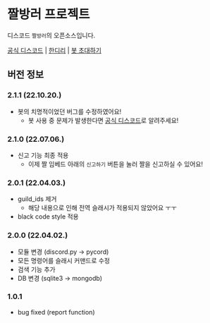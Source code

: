 # 짤방러 프로젝트
디스코드 ``짤방러``의 오픈소스입니다.

[공식 디스코드](https://discord.gg/RSUqQBzP9B) | [한디리](http://koreanbots.memebot.kro.kr) | [봇 초대하기](http://invite.memebot.kro.kr)

## 버전 정보

### 2.1.1 (22.10.20.)
+ 봇의 치명적이었던 버그를 수정하였어요!
    + 봇 사용 중 문제가 발생한다면 [공식 디스코드](https://discord.gg/RSUqQBzP9B)로 알려주세요!

### 2.1.0 (22.07.06.)
+ 신고 기능 최종 적용
    + 이제 짤 임베드 아래의 ``신고하기`` 버튼을 눌러 짤을 신고하실 수 있어요!

### 2.0.1 (22.04.03.)
+ guild_ids 제거
    + 해당 내용으로 인해 전역 슬래시가 적용되지 않았어요 ㅜㅜ
+ black code style 적용

### 2.0.0 (22.04.02.)
+ 모듈 변경 (discord.py -> pycord)
+ 모든 명령어를 슬래시 커맨드로 수정
+ 검색 기능 추가
+ DB 변경 (sqlite3 -> mongodb)

### 1.0.1
+ bug fixed (report function)
